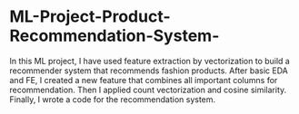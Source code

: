 # ML-Project-Product-Recommendation-System-
In this ML project, I have used feature extraction by vectorization to build a recommender system that recommends fashion products. After basic EDA and FE, I created a new feature that combines all important columns for recommendation. Then I applied count vectorization and cosine similarity. Finally, I wrote a code for the recommendation system.
